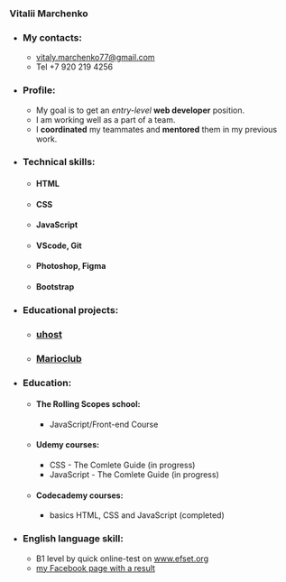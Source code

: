 ### Vitalii Marchenko
* ### My contacts:
    * vitaly.marchenko77@gmail.com
    * Tel +7 920 219 4256
* ### Profile:
  * My goal is to get an *entry-level* **web developer** position.
  * I am working well as a part of a team.
  * I **coordinated** my teammates and **mentored** them in my previous work.
* ### Technical skills:
    * #### HTML
    * #### CSS
    * #### JavaScript
    * #### VScode, Git
    * #### Photoshop, Figma
    * #### Bootstrap
 * ### Educational projects:
    * ### [uhost](https://kostrovoi.github.io/uhost/)
    * ### [Marioclub](https://kostrovoi.github.io/Marioclub/)
* ### Education:
    * #### The Rolling Scopes school:
        * JavaScript/Front-end Course
    * #### Udemy courses:
        * CSS - The Comlete Guide (in progress)
        * JavaScript - The Comlete Guide (in progress)
    * #### Codecademy courses:
        * basics HTML, CSS and JavaScript (completed)
* ### English language skill:
    * B1 level by quick online-test on www.efset.org 
    * [my Facebook page with a result](https://www.facebook.com/vitaly.marchenko.75)
